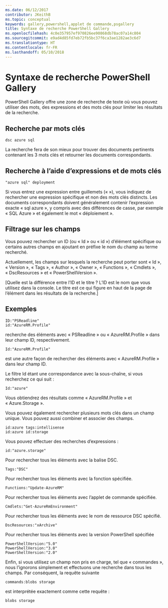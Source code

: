 ```yaml
---
ms.date: 06/12/2017
contributor: JKeithB
ms.topic: conceptual
keywords: gallery,powershell,applet de commande,psgallery
title: Syntaxe de recherche PowerShell Gallery
ms.openlocfilehash: 4c0e357957ef970826ee90868db78ac07a14c804
ms.sourcegitcommit: e9ad4d85fd7eb72fb5bc37f6ca3ae1282ae3c6d7
ms.translationtype: HT
ms.contentlocale: fr-FR
ms.lasthandoff: 05/10/2018
---
```

# <a name="gallery-search-syntax"></a>Syntaxe de recherche PowerShell Gallery

PowerShell Gallery offre une zone de recherche de texte où vous pouvez utiliser des mots, des expressions et des mots clés pour limiter les résultats de la recherche.

## <a name="search-by-keywords"></a>Recherche par mots clés

    dsc azure sql

La recherche fera de son mieux pour trouver des documents pertinents contenant les 3 mots clés et retourner les documents correspondants.

## <a name="search-using-phrases-and-keywords"></a>Recherche à l’aide d’expressions et de mots clés

    "azure sql" deployment

Si vous entrez une expression entre guillemets (« »), vous indiquez de rechercher une expression spécifique et non des mots clés distincts.
Les documents correspondants doivent généralement contenir l’expression exacte « sql azure », y compris avec des différences de casse, par exemple « SQL Azure » et également le mot « déploiement ».

## <a name="filtering-on-fields"></a>Filtrage sur les champs

Vous pouvez rechercher un ID (ou « Id » ou « id ») d’élément spécifique ou certains autres champs en ajoutant en préfixe le nom du champ au terme recherché.

Actuellement, les champs sur lesquels la recherche peut porter sont « Id », « Version », « Tags », « Author », « Owner », « Functions », « Cmdlets », « DscResources » et « PowerShellVersion ».

[Quelle est la différence entre l’ID et le titre ? L’ID est le nom que vous utilisez dans la console. Le titre est ce qui figure en haut de la page de l’élément dans les résultats de la recherche.]

## <a name="examples"></a>Exemples

    ID:"PSReadline"
    id:"AzureRM.Profile"

recherche des éléments avec « PSReadline » ou « AzureRM.Profile » dans leur champ ID, respectivement.

    Id:"AzureRM.Profile"

est une autre façon de rechercher des éléments avec « AzureRM.Profile » dans leur champ ID.

Le filtre Id étant une correspondance avec la sous-chaîne, si vous recherchez ce qui suit :

    Id:"azure"

Vous obtiendrez des résultats comme « AzureRM.Profile » et « Azure.Storage ».

Vous pouvez également rechercher plusieurs mots clés dans un champ unique. Vous pouvez aussi combiner et associer des champs.

    id:azure tags:intellisense
    id:azure id:storage

Vous pouvez effectuer des recherches d’expressions :

    id:"azure.storage"


Pour rechercher tous les éléments avec la balise DSC.

    Tags:"DSC"

Pour rechercher tous les éléments avec la fonction spécifiée.

    Functions:"Update-AzureRM"

Pour rechercher tous les éléments avec l’applet de commande spécifiée.

    Cmdlets:"Get-AzureRmEnvironment"

Pour rechercher tous les éléments avec le nom de ressource DSC spécifié.

    DscResources:"xArchive"

Pour rechercher tous les éléments avec la version PowerShell spécifiée

    PowerShellVersion:"5.0"
    PowerShellVersion:"3.0"
    PowerShellVersion:"2.0"


Enfin, si vous utilisez un champ non pris en charge, tel que « commandes », nous l’ignorons simplement et effectuons une recherche dans tous les champs. Par conséquent, la requête suivante

    commands:blobs storage

est interprétée exactement comme cette requête :

    blobs storage